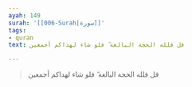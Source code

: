 ```yaml
---
ayah: 149
surah: '[[006-Surah|سورة]]'
tags:
- quran
text: قل فلله الحجة البالغة ۖ فلو شاء لهداكم أجمعين

---
```

> قل فلله الحجة البالغة ۖ فلو شاء لهداكم أجمعين
